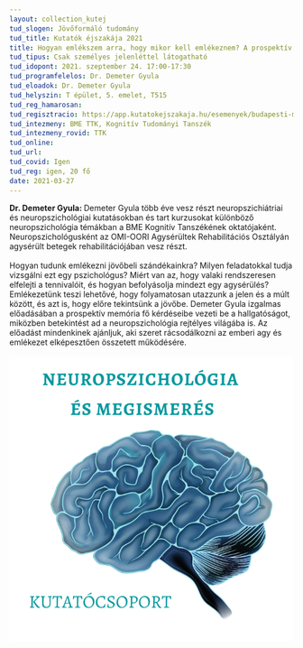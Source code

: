 ```yaml
---
layout: collection_kutej
tud_slogen: Jövőformáló tudomány
tud_title: Kutatók éjszakája 2021
title: Hogyan emlékszem arra, hogy mikor kell emlékeznem? A prospektív memória az agysérülés tükrében
tud_tipus: Csak személyes jelenléttel látogatható
tud_idopont: 2021. szeptember 24. 17:00-17:30
tud_programfelelos: Dr. Demeter Gyula
tud_eloadok: Dr. Demeter Gyula
tud_helyszin: T épület, 5. emelet, T515
tud_reg_hamarosan:
tud_regisztracio: https://app.kutatokejszakaja.hu/esemenyek/budapesti-muszaki-es-gazdasagtudomanyi-egyetem[…]ll-emlekeznem-a-prospektiv-memoria-az-agyserules-tukreben
tud_intezmeny: BME TTK, Kognitív Tudományi Tanszék
tud_intezmeny_rovid: TTK
tud_online:
tud_url:
tud_covid: Igen
tud_reg: igen, 20 fő
date: 2021-03-27
---
```

<b>Dr. Demeter Gyula: </b> Demeter Gyula több éve vesz részt neuropszichiátriai és neuropszichológiai kutatásokban és tart kurzusokat különböző neuropszichológia témákban a BME Kognitív Tanszékének oktatójaként.  Neuropszichológusként az OMI-OORI Agysérültek Rehabilitációs Osztályán agysérült betegek rehabilitációjában vesz részt. 
<br><br>
Hogyan tudunk emlékezni jövőbeli szándékainkra? Milyen feladatokkal tudja vizsgálni ezt egy pszichológus? Miért van az, hogy valaki rendszeresen elfelejti a tennivalóit, és hogyan befolyásolja mindezt egy agysérülés? Emlékezetünk teszi lehetővé, hogy folyamatosan utazzunk a jelen és a múlt között, és azt is, hogy előre tekintsünk a jövőbe. Demeter Gyula izgalmas előadásában a prospektív memória fő kérdéseibe vezeti be a hallgatóságot, miközben betekintést ad a neuropszichológia rejtélyes világába is. Az előadást mindenkinek ajánljuk, aki szeret rácsodálkozni az emberi agy és emlékezet elképesztően összetett működésére. 
<br><br>
<img src="images/hogyan_emlekszem_amikor_nem_emlekszem.png" max-width="500" class="center"> 

